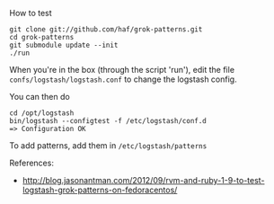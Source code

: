 How to test

```
git clone git://github.com/haf/grok-patterns.git
cd grok-patterns
git submodule update --init
./run
```

When you're in the box (through the script 'run'), edit the file
`confs/logstash/logstash.conf` to change the logstash config.

You can then do

```
cd /opt/logstash
bin/logstash --configtest -f /etc/logstash/conf.d
=> Configuration OK
```

To add patterns, add them in `/etc/logstash/patterns`

References:

 - http://blog.jasonantman.com/2012/09/rvm-and-ruby-1-9-to-test-logstash-grok-patterns-on-fedoracentos/
